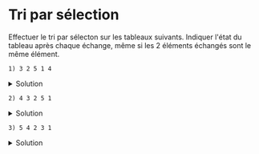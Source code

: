 # Tri par sélection

Effectuer le tri par sélecton sur les tableaux suivants. 
Indiquer l'état du tableau après chaque échange, même si
les 2 éléments échangés sont le même élément. 

~~~
1) 3 2 5 1 4
~~~

<details>
<summary>Solution</summary>

~~~
3 2 5 1 4
1 2 5 3 4
1 2 5 3 4
1 2 3 5 4
1 2 3 4 5
~~~

</details>


~~~
2) 4 3 2 5 1
~~~

<details>
<summary>Solution</summary>

~~~
4 3 2 5 1
1 3 2 5 4
1 2 3 5 4
1 2 3 5 4
1 2 3 4 5
~~~

</details>

~~~
3) 5 4 2 3 1
~~~

<details>
<summary>Solution</summary>

~~~
5 4 2 3 1
1 4 2 3 5
1 2 4 3 5
1 2 3 4 5
1 2 3 4 5
~~~

</details>

